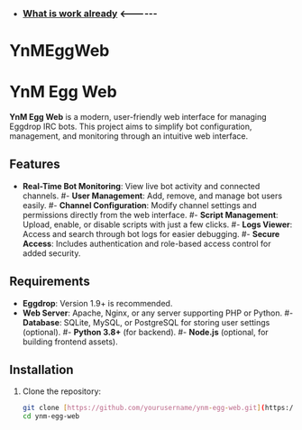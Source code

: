 - ### [What is work already](https://ai.ynm.hu/egg/)   <------     

# YnMEggWeb
# YnM Egg Web

**YnM Egg Web** is a modern, user-friendly web interface for managing Eggdrop IRC bots. This project aims to simplify bot configuration, management, and monitoring through an intuitive web interface.

## Features
- **Real-Time Bot Monitoring**: View live bot activity and connected channels.
#- **User Management**: Add, remove, and manage bot users easily.
#- **Channel Configuration**: Modify channel settings and permissions directly from the web interface.
#- **Script Management**: Upload, enable, or disable scripts with just a few clicks.
#- **Logs Viewer**: Access and search through bot logs for easier debugging.
#- **Secure Access**: Includes authentication and role-based access control for added security.

## Requirements
- **Eggdrop**: Version 1.9+ is recommended.
- **Web Server**: Apache, Nginx, or any server supporting PHP or Python.
#- **Database**: SQLite, MySQL, or PostgreSQL for storing user settings (optional).
#- **Python 3.8+** (for backend).
#- **Node.js** (optional, for building frontend assets).

## Installation
1. Clone the repository:
   ```bash
   git clone [https://github.com/yourusername/ynm-egg-web.git](https://github.com/ynmhu/YnMEggWeb.git)
   cd ynm-egg-web

